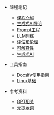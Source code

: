 * 课程笔记
  * [课程介绍](0_course_intro.md)
  * [生成式AI导论](1_intro_to_genAI.md)
  * [Prompt工程](2_prompt_engineering.md)
  * [LLM训练](3_LLM_training.md)
  * [评估和伦理](4_evaluation_and_ethics.md)
  * [可解释性](5_explainability.md)
  * [生成式AI](6_genAI.md)

* 工具指南
  * [Docsify使用指南](misc/docsify-guide.md)
  * [Linux基础](misc/linux-basics.md)

* 参考资料
  * [GPT相关](GPT4o.md)
  * [元提示词](meta_prompts.md) 